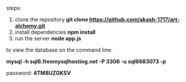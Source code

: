 steps:
1. clone the repository
   **git clone https://github.com/akash-1717/art-alchemy.git**
2. install dependencies
   **npm install**
3. run the server
   **node app.js**


to view the database on the command line:

**mysql -h sql6.freemysqlhosting.net -P 3306 -u sql6683073 -p**




password: **4TM8UZGKSV**
